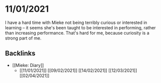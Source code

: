 # 11/01/2021
I have a hard time with Mieke not being terribly curious or interested in learning – it seems she's been taught to be interested in performing, rather than increasing performance. That's hard for me, because curiosity is a strong part of me.

## Backlinks
* [[Mieke: Diary]]
	* [[11/01/2021]]
[[09/02/2021]]
[[14/02/2021]]
[[12/03/2021]]
[[02/04/2021]]

<!-- {BearID:DD3F909B-7392-4CDB-B70F-3B114B4A6551-35709-0000255D7D033F1C} -->
